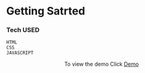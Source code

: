 # Getting Satrted 

### Tech USED

```
HTML
CSS
JAVASCRIPT
```
<p align="center"> To view the demo Click 
<a href="https://first1999.netlify.app/">Demo</a>
  </p>

